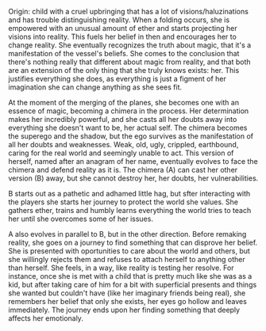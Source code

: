 Origin: child with a cruel upbringing that has a lot of visions/haluzinations and has trouble distinguishing reality. When a folding occurs, she is empowered with an unusual amount of ether and starts projecting her visions into reality. This fuels her belief in then and encourages her to change reality. She eventually recognizes the truth about magic, that it's a manifestation of the vessel's beliefs. She comes to the conclusion that there's nothing really that different about magic from reality, and that both are an extension of the only thing that she truly knows exists: her. This justifies everything she does, as everything is just a figment of her imagination she can change anything as she sees fit. 

At the moment of the merging of the planes, she becomes one with an essence of magic, becoming a chimera in the process. Her determination makes her incredibly powerful, and she casts all her doubts away into everything she doesn't want to be, her actual self. The chimera becomes the superego and the shadow, but the ego survives as the manifestation of all her doubts and weaknesses. Weak, old, ugly, crippled, earthbound, caring for the real world and seemingly unable to act. This version of herself, named after an anagram of her name, eventually evolves to face the chimera and defend reality as it is.
The chimera (A) can cast her other version (B) away, but she cannot destroy her, her doubts, her vulnerabilities.

B starts out as a pathetic and adhamed little hag, but sfter interacting with the players she starts her journey to protect the world she values. She gathers ether, trains and humbly learns everything the world tries to teach her until she overcomes some of her issues.

A also evolves in parallel to B, but in the other direction. Before remaking reality, she goes on a journey to find something that can disprove her belief. She is presented with oportunities to care about the world and others, but she willingly rejects them and refuses to attach herself to anything other than herself. She feels, in a way, like reality is testing her resolve. For instance, once she is met with a child that is pretty much like she was as a kid, but after taking care of him for a bit with superficial presents and things she wanted but couldn't have (like her imaginary friends being real), she remembers her belief that only she exists, her eyes go hollow and leaves immediately. 
The journey ends upon her finding something that deeply affects her emotionaly.

